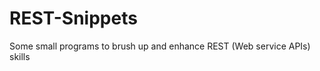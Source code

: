 REST-Snippets
=============

Some small programs to brush up and enhance REST (Web service APIs) skills